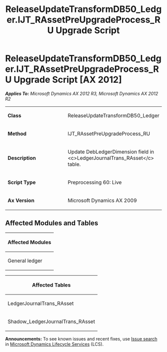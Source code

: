 ﻿---
title: ReleaseUpdateTransformDB50_Ledger.lJT_RAssetPreUpgradeProcess_RU Upgrade Script
TOCTitle: ReleaseUpdateTransformDB50_Ledger.lJT_RAssetPreUpgradeProcess_RU Upgrade Script
ms:assetid: 1b9df30c-69fb-8adf-6741-f766537068b9
ms:mtpsurl: https://msdn.microsoft.com/en-us/library/JJ718681(v=AX.60)
ms:contentKeyID: 49706965
ms.date: 05/18/2015
mtps_version: v=AX.60
---

# ReleaseUpdateTransformDB50\_Ledger.lJT\_RAssetPreUpgradeProcess\_RU Upgrade Script [AX 2012]


_**Applies To:** Microsoft Dynamics AX 2012 R3, Microsoft Dynamics AX 2012 R2_

<table>
<colgroup>
<col style="width: 50%" />
<col style="width: 50%" />
</colgroup>
<tbody>
<tr class="odd">
<td><p><strong>Class</strong></p></td>
<td><p>ReleaseUpdateTransformDB50_Ledger</p></td>
</tr>
<tr class="even">
<td><p><strong>Method</strong></p></td>
<td><p>lJT_RAssetPreUpgradeProcess_RU</p></td>
</tr>
<tr class="odd">
<td><p><strong>Description</strong></p></td>
<td><p>Update DebLedgerDimension field in &lt;c&gt;LedgerJournalTrans_RAsset&lt;/c&gt; table.</p></td>
</tr>
<tr class="even">
<td><p><strong>Script Type</strong></p></td>
<td><p>Preprocessing 60: Live</p></td>
</tr>
<tr class="odd">
<td><p><strong>Ax Version</strong></p></td>
<td><p>Microsoft Dynamics AX 2009</p></td>
</tr>
</tbody>
</table>


## Affected Modules and Tables

<table>
<colgroup>
<col style="width: 100%" />
</colgroup>
<thead>
<tr class="header">
<th><p>Affected Modules</p></th>
</tr>
</thead>
<tbody>
<tr class="odd">
<td><p>General ledger</p></td>
</tr>
</tbody>
</table>


<table>
<colgroup>
<col style="width: 100%" />
</colgroup>
<thead>
<tr class="header">
<th><p>Affected Tables</p></th>
</tr>
</thead>
<tbody>
<tr class="odd">
<td><p>LedgerJournalTrans_RAsset</p></td>
</tr>
<tr class="even">
<td><p>Shadow_LedgerJournalTrans_RAsset</p></td>
</tr>
</tbody>
</table>

  
**Announcements:** To see known issues and recent fixes, use [Issue search](http://go.microsoft.com/fwlink/?linkid=389258) in [Microsoft Dynamics Lifecycle Services](http://go.microsoft.com/fwlink/?linkid=306505) (LCS).

